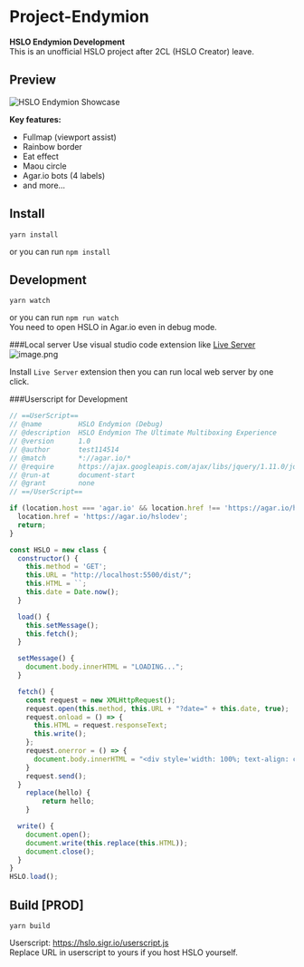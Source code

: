 # Project-Endymion
**HSLO Endymion Development**  
This is an unofficial HSLO project after 2CL (HSLO Creator) leave.

## Preview
![HSLO Endymion Showcase](https://i.imgur.com/yFSFw8u.jpg)

**Key features:**
- Fullmap (viewport assist)
- Rainbow border
- Eat effect
- Maou circle
- Agar.io bots (4 labels)
- and more...

## Install
```
yarn install
```
or you can run `npm install`

## Development
```
yarn watch
```
or you can run `npm run watch`  
You need to open HSLO in Agar.io even in debug mode.

###Local server
Use visual studio code extension like [Live Server](https://marketplace.visualstudio.com/items?itemName=ritwickdey.LiveServer)
![image.png](https://qiita-image-store.s3.ap-northeast-1.amazonaws.com/0/576748/012fb604-d69f-c048-44e7-aea616e4c387.png)

Install `Live Server` extension then you can run local web server by one click.

###Userscript for Development
```javascript
// ==UserScript==
// @name         HSLO Endymion (Debug)
// @description  HSLO Endymion The Ultimate Multiboxing Experience
// @version      1.0
// @author       test114514
// @match        *://agar.io/*
// @require      https://ajax.googleapis.com/ajax/libs/jquery/1.11.0/jquery.min.js
// @run-at       document-start
// @grant        none
// ==/UserScript==

if (location.host === 'agar.io' && location.href !== 'https://agar.io/hslodev') {
  location.href = 'https://agar.io/hslodev';
  return;
}

const HSLO = new class {
  constructor() {
    this.method = 'GET';
    this.URL = "http://localhost:5500/dist/";
    this.HTML = ``;
    this.date = Date.now();
  }

  load() {
    this.setMessage();
    this.fetch();
  }

  setMessage() {
    document.body.innerHTML = "LOADING...";
  }

  fetch() {
    const request = new XMLHttpRequest();
    request.open(this.method, this.URL + "?date=" + this.date, true);
    request.onload = () => {
      this.HTML = request.responseText;
      this.write();
    };
    request.onerror = () => {
      document.body.innerHTML = "<div style='width: 100%; text-align: center; font-size: 24px; font-family: sans-serif;'>Failed to fetch HSLO files.</div>";
    }
    request.send();
  }
    replace(hello) {
        return hello;
    }

  write() {
    document.open();
    document.write(this.replace(this.HTML));
    document.close();
  }
}
HSLO.load();
```

## Build [PROD]
```
yarn build
```
Userscript: https://hslo.sigr.io/userscript.js  
Replace URL in userscript to yours if you host HSLO yourself.
